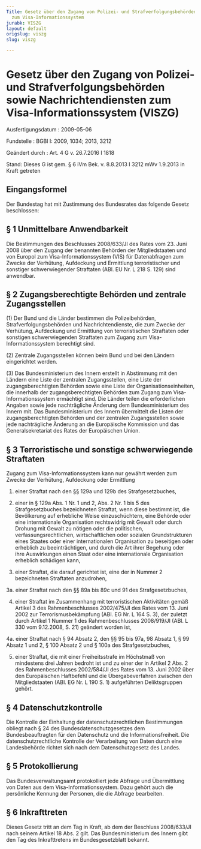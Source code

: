 ```yaml
---
Title: Gesetz über den Zugang von Polizei- und Strafverfolgungsbehörden sowie Nachrichtendiensten
  zum Visa-Informationssystem
jurabk: VISZG
layout: default
origslug: viszg
slug: viszg

---
```


# Gesetz über den Zugang von Polizei- und Strafverfolgungsbehörden sowie Nachrichtendiensten zum Visa-Informationssystem (VISZG)

Ausfertigungsdatum
:   2009-05-06

Fundstelle
:   BGBl I: 2009, 1034; 2013, 3212

Geändert durch
:   Art. 4 G v. 26.7.2016 I 1818

Stand: Dieses G ist gem. § 6 iVm Bek. v. 8.8.2013 I 3212 mWv 1.9.2013 in Kraft getreten

## Eingangsformel

Der Bundestag hat mit Zustimmung des Bundesrates das folgende Gesetz
beschlossen:


## § 1 Unmittelbare Anwendbarkeit

Die Bestimmungen des Beschlusses 2008/633/JI des Rates vom 23. Juni
2008 über den Zugang der benannten Behörden der Mitgliedstaaten und
von Europol zum Visa-Informationssystem (VIS) für Datenabfragen zum
Zwecke der Verhütung, Aufdeckung und Ermittlung terroristischer und
sonstiger schwerwiegender Straftaten (ABl. EU Nr. L 218 S. 129) sind
anwendbar.


## § 2 Zugangsberechtigte Behörden und zentrale Zugangsstellen

(1) Der Bund und die Länder bestimmen die Polizeibehörden,
Strafverfolgungsbehörden und Nachrichtendienste, die zum Zwecke der
Verhütung, Aufdeckung und Ermittlung von terroristischen Straftaten
oder sonstigen schwerwiegenden Straftaten zum Zugang zum Visa-
Informationssystem berechtigt sind.

(2) Zentrale Zugangsstellen können beim Bund und bei den Ländern
eingerichtet werden.

(3) Das Bundesministerium des Innern erstellt in Abstimmung mit den
Ländern eine Liste der zentralen Zugangsstellen, eine Liste der
zugangsberechtigten Behörden sowie eine Liste der
Organisationseinheiten, die innerhalb der zugangsberechtigten Behörden
zum Zugang zum Visa-Informationssystem ermächtigt sind. Die Länder
teilen die erforderlichen Angaben sowie jede nachträgliche Änderung
dem Bundesministerium des Innern mit. Das Bundesministerium des Innern
übermittelt die Listen der zugangsberechtigten Behörden und der
zentralen Zugangsstellen sowie jede nachträgliche Änderung an die
Europäische Kommission und das Generalsekretariat des Rates der
Europäischen Union.


## § 3 Terroristische und sonstige schwerwiegende Straftaten

Zugang zum Visa-Informationssystem kann nur gewährt werden zum Zwecke
der Verhütung, Aufdeckung oder Ermittlung

1.  einer Straftat nach den §§ 129a und 129b des Strafgesetzbuches,


2.  einer in § 129a Abs. 1 Nr. 1 und 2, Abs. 2 Nr. 1 bis 5 des
    Strafgesetzbuches bezeichneten Straftat, wenn diese bestimmt ist, die
    Bevölkerung auf erhebliche Weise einzuschüchtern, eine Behörde oder
    eine internationale Organisation rechtswidrig mit Gewalt oder durch
    Drohung mit Gewalt zu nötigen oder die politischen,
    verfassungsrechtlichen, wirtschaftlichen oder sozialen Grundstrukturen
    eines Staates oder einer internationalen Organisation zu beseitigen
    oder erheblich zu beeinträchtigen, und durch die Art ihrer Begehung
    oder ihre Auswirkungen einen Staat oder eine internationale
    Organisation erheblich schädigen kann,


3.  einer Straftat, die darauf gerichtet ist, eine der in Nummer 2
    bezeichneten Straftaten anzudrohen,


3a. einer Straftat nach den §§ 89a bis 89c und 91 des Strafgesetzbuches,


4.  einer Straftat im Zusammenhang mit terroristischen Aktivitäten gemäß
    Artikel 3 des Rahmenbeschlusses 2002/475/JI des Rates vom 13. Juni
    2002 zur Terrorismusbekämpfung (ABl. EG Nr. L 164 S. 3), der zuletzt
    durch Artikel 1 Nummer 1 des Rahmenbeschlusses 2008/919/JI (ABl. L 330
    vom 9.12.2008, S. 21) geändert worden ist,


4a. einer Straftat nach § 94 Absatz 2, den §§ 95 bis 97a, 98 Absatz 1, §
    99 Absatz 1 und 2, § 100 Absatz 2 und § 100a des Strafgesetzbuches,


5.  einer Straftat, die mit einer Freiheitsstrafe im Höchstmaß von
    mindestens drei Jahren bedroht ist und zu einer der in Artikel 2 Abs.
    2 des Rahmenbeschlusses 2002/584/JI des Rates vom 13. Juni 2002 über
    den Europäischen Haftbefehl und die Übergabeverfahren zwischen den
    Mitgliedstaaten (ABl. EG Nr. L 190 S. 1) aufgeführten Deliktsgruppen
    gehört.





## § 4 Datenschutzkontrolle

Die Kontrolle der Einhaltung der datenschutzrechtlichen Bestimmungen
obliegt nach § 24 des Bundesdatenschutzgesetzes dem Bundesbeauftragten
für den Datenschutz und die Informationsfreiheit. Die
datenschutzrechtliche Kontrolle der Verarbeitung von Daten durch eine
Landesbehörde richtet sich nach dem Datenschutzgesetz des Landes.


## § 5 Protokollierung

Das Bundesverwaltungsamt protokolliert jede Abfrage und Übermittlung
von Daten aus dem Visa-Informationssystem. Dazu gehört auch die
persönliche Kennung der Personen, die die Abfrage bearbeiten.


## § 6 Inkrafttreten

Dieses Gesetz tritt an dem Tag in Kraft, ab dem der Beschluss
2008/633/JI nach seinem Artikel 18 Abs. 2 gilt. Das Bundesministerium
des Innern gibt den Tag des Inkrafttretens im Bundesgesetzblatt
bekannt.

